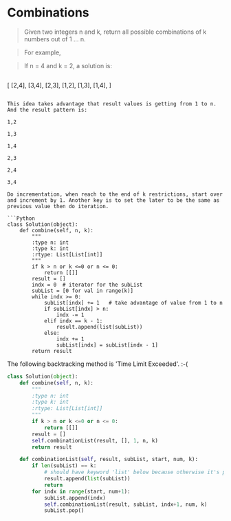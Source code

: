 # Combinations

> Given two integers n and k, return all possible combinations of k numbers out of 1 ... n.

> For example,

> If n = 4 and k = 2, a solution is:

> ```
[
  [2,4],
  [3,4],
  [2,3],
  [1,2],
  [1,3],
  [1,4],
]
```

This idea takes advantage that result values is getting from 1 to n. And the result pattern is:

1,2

1,3

1,4

2,3

2,4

3,4

Do incrementation, when reach to the end of k restrictions, start over and increment by 1. Another key is to set the later to be the same as previous value then do iteration.

```Python
class Solution(object):
    def combine(self, n, k):
        """
        :type n: int
        :type k: int
        :rtype: List[List[int]]
        """
        if k > n or k <=0 or n <= 0:
            return [[]]
        result = []
        indx = 0  # iterator for the subList
        subList = [0 for val in range(k)]
        while indx >= 0:
            subList[indx] += 1   # take advantage of value from 1 to n
            if subList[indx] > n:
                indx -= 1
            elif indx == k - 1:
                result.append(list(subList))
            else:
                indx += 1
                subList[indx] = subList[indx - 1]
        return result
```

The following backtracking method is 'Time Limit Exceeded'. :-(

```Python
class Solution(object):
    def combine(self, n, k):
        """
        :type n: int
        :type k: int
        :rtype: List[List[int]]
        """
        if k > n or k <=0 or n <= 0:
            return [[]]
        result = []
        self.combinationList(result, [], 1, n, k)
        return result

    def combinationList(self, result, subList, start, num, k):
        if len(subList) == k:
            # should have keyword 'list' below because otherwise it's passing reference
            result.append(list(subList))
            return
        for indx in range(start, num+1):
            subList.append(indx)
            self.combinationList(result, subList, indx+1, num, k)
            subList.pop()
```
